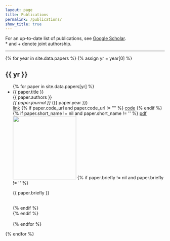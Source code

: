 ```yaml
---
layout: page
title: Publications
permalink: /publications/
show_title: true
---
```


<p>For an up-to-date list of publications, see <a href="https://scholar.google.com/citations?user=Tyl65TEAAAAJ&hl=en">Google Scholar</a>.<br/>* and + denote joint authorship.</p>

<!-- <div class="year-buttons">
{% for year in site.data.papers %}
 {% assign yr = year[0] %}
 <a href="" class="year-button">{{ yr }}</a>
{% endfor %}
</div> -->

<hr>

{% for year in site.data.papers %}
{% assign yr = year[0] %}
<h2 class="rainbow-blue">{{ yr }}</h2>
<ul class="papers-list">
  {% for paper in site.data.papers[yr] %}
  <li class="paper-item">
    <span class="paper-title">{{ paper.title }}</span><br>
    <span class="paper-authors">{{ paper.authors }}</span><br>
    <span class="paper-journal"><i>{{ paper.journal }}</i> ({{ paper.year }})</span><br>
    <a href="{{ paper.paper_url }}" class="paper-url">link</a>
    {% if paper.code_url and paper.code_url != "" %}
    <a href="{{ paper.code_url }}" class="paper-url">code</a>
    {% endif %}
    {% if paper.short_name != nil and paper.short_name != '' %}
    <a href="{{ site.baseurl }}/assets/pdfs/papers/{{ paper.short_name }}.pdf" class="paper-url">pdf</a>
    <div class="paper-content">
		<img src="{{ site.baseurl }}/assets/images/papers/{{ paper.short_name }}.{{ paper.imagetype }}" width="200px" class="paper-image">
		{% if paper.briefly != nil and paper.briefly != '' %}
		<p class="paper-brief">{{ paper.briefly }}</p><br/>
		{% endif %}
	</div>
	{% endif %}
  </li><br>
{% endfor %}
</ul>
{% endfor %}
